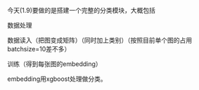今天(1.9)要做的是搭建一个完整的分类模块，大概包括

数据处理

数据读入（把图变成矩阵）（同时加上类别）（按照目前单个图的占用batchsize=10差不多）

训练（得到每张图的embedding）

embedding用xgboost处理做分类。
